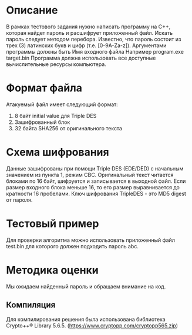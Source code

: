 # Описание
В рамках тестового задания нужно написать программу на C++, которая найдет пароль и расшифрует приложенный файл. Искать пароль следует методом перебора.
Известно, что пароль состоит из трех (3) латинских букв и цифр (т.е. [0-9A-Za-z]).
Аргументами программы должны быть
    Имя входного файла
Например program.exe target.bin
Программа должна использовать все доступные вычислительные ресурсы компьютера.

# Формат файла
Атакуемый файл имеет следующий формат:
1. 8 байт initial value для Triple DES
2. Зашифрованный блок
3. 32 байта SHA256 от оригинального текста

# Схема шифрования
Данные зашифрованы при помощи Triple DES (EDE/DED) с начальным значением из пункта 1, режим CBC.
Оригинальный текст читается блоками по 16 байт, шифруется и записывается в выходной файл. Если размер входного блока меньше 16, то его размер выравнивается до кратности 16 пробелами.
Ключ шифрования TripleDES - это MD5 digest от пароля.

# Тестовый пример
Для проверки алгоритма можно использовать приложенный файл test.bin для которого должен подходить пароль abc.

# Методика оценки
Мы ожидаем найденный пароль и обращаем внимание на код.

## Компиляция
Для компилирования решения была использована библиотека Crypto++® Library 5.6.5.
(https://www.cryptopp.com/cryptopp565.zip)